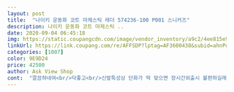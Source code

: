 ```yaml
---
layout: post 
title:  "나이키 운동화 코트 마제스틱 레더 574236-100 P001 스니커즈" 
description: 나이키 운동화 코트 마제스틱 ..
date: 2020-09-04 06:45:18 
img: https://static.coupangcdn.com/image/vendor_inventory/a9c2/4ee815e9c7b0df7c54cca440493a17e08c373fcd6f871ce28e134622e373.jpg 
linkUrl: https://link.coupang.com/re/AFFSDP?lptag=AF3600438&subid=ahnPublicAsk&pageKey=1164503390&itemId=2141608142&vendorItemId=71330635534&traceid=V0-113-93a61f3ac3e51b23 
categories: [1007] 
color: 9E9D24 
price: 42500 
author: Ask View Shop 
cont:  "깔끔하네여<br/>닥좋고<br/>신발특성상 단화가 딱 맞으면 장시간외출시 불편하길래 평소 265신는데 270시키니까 아주 편안하고 큰 느낌도 별로 안받음 만족중<br/>편안함 완전 good<br/>" 
---
```

